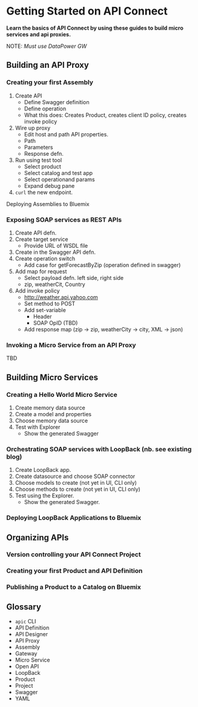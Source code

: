 # Getting Started on API Connect

**Learn the basics of API Connect by using these guides to build micro services and api proxies.**

NOTE: _Must use DataPower GW_

## Building an API Proxy

### Creating your first Assembly

1. Create API
   - Define Swagger definition 
   - Define operation
   - What this does: Creates Product, creates client ID policy, creates invoke policy
1. Wire up proxy
   - Edit host and path API properties.
   - Path
   - Parameters
   - Response defn.
1. Run using test tool
   - Select product
   - Select catalog and test app
   - Select operationand params
   - Expand debug pane
1. `curl` the new endpoint.  

Deploying Assemblies to Bluemix

### Exposing SOAP services as REST APIs

1. Create API defn.
1. Create target service
   - Provide URL of WSDL file
1. Create in the Swagger API defn.
1. Create operation switch
   - Add case for getForecastByZip (operation defined in swagger)
1. Add map for request
   - Select payload defn. left side, right side
   - zip, weatherCit, Country
1. Add invoke policy 
   - http://weather.api.yahoo.com
   - Set method to POST
   - Add set-variable
     - Header
     - SOAP OpID (TBD)
   - Add response map (zip -> zip, weatherCity -> city, XML -> json)

### Invoking a Micro Service from an API Proxy

TBD

## Building Micro Services

### Creating a Hello World Micro Service

1. Create memory data source
1. Create a model and properties
1. Choose memory data source
1. Test with Explorer
   - Show the generated Swagger

### Orchestrating SOAP services with LoopBack (nb. see existing blog)

1. Create LoopBack app.
1. Create datasource and choose SOAP connector
1. Choose models to create (not yet in UI, CLI only)
1. Choose methods to create (not yet in UI, CLI only)
1. Test using the Explorer.
   - Show the generated Swagger.

### Deploying LoopBack Applications to Bluemix
  
## Organizing APIs

### Version controlling your API Connect Project

### Creating your first Product and API Definition

### Publishing a Product to a Catalog on Bluemix
  
## Glossary

  - `apic` CLI
  - API Definition
  - API Designer
  - API Proxy
  - Assembly
  - Gateway
  - Micro Service
  - Open API
  - LoopBack
  - Product
  - Project
  - Swagger
  - YAML
